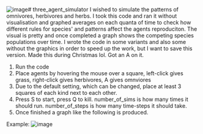 ![image](https://github.com/user-attachments/assets/4197ef71-4301-4fef-a41a-e8fe880da6b4)# three_agent_simulator
I wished to simulate the patterns of omnivores, herbivores and herbs. I took this code and ran it without visualisation and graphed averages on each quanta of time to check how different rules for species' and patterns affect the agents reproduciton. The visual is pretty and once completed a graph shows the competing species populations over time. I wrote the code in some variants and also some without the graphics in order to speed up the work, but I want to save this version. Made this during Christmas lol. Got an A on it.

1. Run the code
2. Place agents by hovering the mouse over a square, left-click gives grass, right-click gives herbivores, A gives omnviores
3. Due to the default setting, which can be changed, place at least 3 squares of each kind next to each other.
4. Press S to start, press Q to kill. number_of_sims is how many times it should run. number_of_steps is how many time-steps it should take.
5. Once finished a graph like the following is produced.

Example:
![image](https://github.com/user-attachments/assets/495c3f01-67a0-4447-b0f8-d445cc985e5a)
